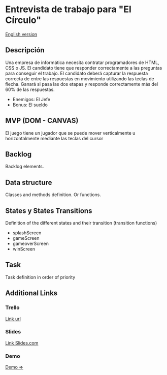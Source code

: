 # Entrevista de trabajo para "El Círculo"

[English version](README.md)


## Descripción
Una empresa de informática necesita contratar programadores de HTML, CSS o JS. 
El candidato tiene que responder correctamente a las preguntas para conseguir 
el trabajo. El candidato deberá capturar la respuesta correcta de entre las 
respuestas en movimiento utilizando las teclas de flecha. Ganará si pasa las 
dos etapas y responde correctamente más del 60% de las respuestas. 
- Enemigos: El Jefe
- Bonus: El sueldo


## MVP (DOM - CANVAS)
El juego tiene un jugador que se puede mover verticalmente u horizontalmente 
mediante las teclas del cursor


## Backlog
Backlog elements.


## Data structure
Classes and methods definition. Or functions.


## States y States Transitions
Definition of the different states and their transition (transition functions)

- splashScreen
- gameScreen
- gameoverScreen
- winScreen


## Task
Task definition in order of priority


## Additional Links


### Trello
[Link url](https://trello.com)


### Slides
[Link Slides.com](http://slides.com)

### Demo
[Demo => ](http://github.com)

